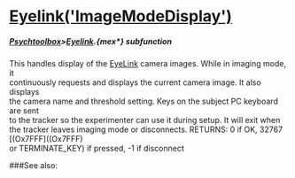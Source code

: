 # [Eyelink('ImageModeDisplay')](Eyelink-ImageModeDisplay) 
##### [Psychtoolbox](Psychtoolbox)>[Eyelink](Eyelink).{mex*} subfunction


This handles display of the [EyeLink](EyeLink) camera images. While in imaging mode, it  
continuously requests and displays the current camera image. It also displays  
the camera name and threshold setting. Keys on the subject PC keyboard are sent  
to the tracker so the experimenter can use it during setup. It will exit when  
the tracker leaves imaging mode or disconnects. RETURNS: 0 if OK, 32767 [(Ox7FFF]((Ox7FFF)  
or TERMINATE\_KEY) if pressed, -1 if disconnect  


###See also:

